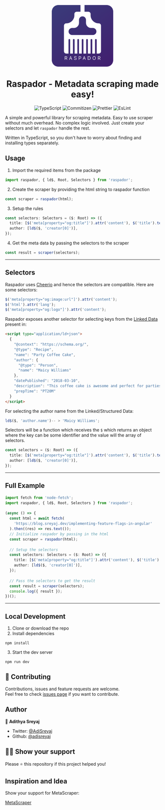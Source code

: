 <img src="./raspador.png" alt="Raspador" align="center" height="200px" style="margin:0 auto;display:block;margin-bottom:20px;">
<h1 align="center">Raspador - Metadata scraping made easy!</h1>
<p align="center">
  <img src="https://img.shields.io/badge/TypeScript-v4.2-blue?style=flat-square" alt="TypeScript">
  <img src="https://img.shields.io/badge/Conventional Commits-Friendly-brightgreen.svg?style=flat-square" alt="Commitizen">
  <img src="https://img.shields.io/badge/Styled_with-Prettier-ff69b4.svg?style=flat-square" alt="Prettier">
  <img src="https://img.shields.io/badge/Linted_with-EsLint-7C7CEA.svg?style=flat-square" alt="EsLint">
</p>

A simple and powerful library for scraping metadata. Easy to use scraper without much overhead. No complex logic involved. Just create your selectors and let `raspador` handle the rest.

Written in TypeScript, so you don't have to worry about finding and installing types separately.

## Usage

1. Import the required items from the package

```ts
import raspador, { ld$, Root, Selectors } from 'raspador';
```

2. Create the scraper by providing the html string to raspador function

```ts
const scraper = raspador(html);
```

3. Setup the rules

```ts
const selectors: Selectors = ($: Root) => ({
  title: [$('meta[property="og:title"]').attr('content'), $('title').text()],
  author: [ld$($, 'creator[0]')],
});
```

4. Get the meta data by passing the selectors to the scraper

```ts
const result = scraper(selectors);
```

---

## Selectors

Raspador uses [Cheerio](https://github.com/cheeriojs/cheerio#readme) and hence the selectors are compatible.
Here are some selectors:

```ts
$('meta[property="og:image:url"]').attr('content');
$('html').attr('lang');
$('meta[property="og:logo"]').attr('content');
```

Raspador exposes another selector for selecting keys from the [Linked Data](https://developers.google.com/search/docs/guides/intro-structured-data) present
in:

```html
<script type="application/ld+json">
  {
    "@context": "https://schema.org/",
    "@type": "Recipe",
    "name": "Party Coffee Cake",
    "author": {
      "@type": "Person",
      "name": "Maicy Williams"
    },
    "datePublished": "2018-03-10",
    "description": "This coffee cake is awesome and perfect for parties.",
    "prepTime": "PT20M"
  }
</script>
```

For selecting the author name from the Linked/Structured Data:

```ts
ld$($, 'author.name')-- > 'Maicy Williams';
```

Selectors will be a function which receives the `$` which returns an object where the key can be some identifier and the value will the array of selectors.

```ts
const selectors = ($: Root) => ({
  title: [$('meta[property="og:title"]').attr('content'), $('title').text()],
  author: [ld$($, 'creator[0]')],
});
```

---

## Full Example

```ts
import fetch from 'node-fetch';
import raspador, { ld$, Root, Selectors } from 'raspador';

(async () => {
  const html = await fetch(
    'https://blog.sreyaj.dev/implementing-feature-flags-in-angular'
  ).then((res) => res.text());
  // Initialize raspador by passing in the html
  const scraper = raspador(html);

  // Setup the selectors
  const selectors: Selectors = ($: Root) => ({
    title: [$('meta[property="og:title"]').attr('content'), $('title').text()],
    author: [ld$($, 'creator[0]')],
  });
  
  // Pass the selectors to get the result
  const result = scraper(selectors);
  console.log({ result });
})();
```

---

## Local Development

1. Clone or download the repo
2. Install dependencies

```
npm install
```

3. Start the dev server

```
npm run dev
```

## 🤝 Contributing

Contributions, issues and feature requests are welcome.<br />
Feel free to check [issues page](https://github.com/adisreyaj/cartella-web/issues) if you want to contribute.

## Author

👤 **Adithya Sreyaj**

- Twitter: [@AdiSreyaj](https://twitter.com/AdiSreyaj)
- Github: [@adisreyaj](https://github.com/adisreyaj)

## 👍🏼 Show your support

Please ⭐️ this repository if this project helped you!

## Inspiration and Idea

Show your support for MetaScraper:

[MetaScraper](https://github.com/microlinkhq/metascraper)
